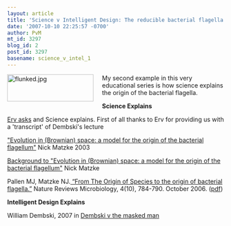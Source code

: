 ```yaml
---
layout: article
title: 'Science v Intelligent Design: The reducible bacterial flagella'
date: '2007-10-10 22:25:57 -0700'
author: PvM
mt_id: 3297
blog_id: 2
post_id: 3297
basename: science_v_intel_1
---
```

[<img src="http://pandasthumb.org/images/flunked-thumb-200x63.jpg" alt="flunked.jpg" width="200" height="63" style="float: left; margin: 0 20px 20px 0;" class="mt-image-left" />](http://www.cafepress.com/aus_ed.177795434)My second example in this very educational series is how science explains the origin of the bacterial flagella.  

**Science Explains**

[Erv asks](http://endogenousretrovirus.blogspot.com/2007/10/dembski-vs-masked-man.html) and Science explains. First of all thanks to Erv for providing us with a 'transcript' of Dembski's lecture

["Evolution in (Brownian) space: a model for the origin of the bacterial flagellum"](http://www.talkdesign.org/faqs/flagellum.html) Nick Matzke 2003

[Background to "Evolution in (Brownian) space: a model for the origin of the bacterial flagellum"](http://www.talkdesign.org/faqs/flagellum_background.html) Nick Matzke

Pallen MJ, Matzke NJ.[ “From The Origin of Species to the origin of bacterial flagella.”](http://www.pandasthumb.org/archives/2006/09/flagellum_evolu.html) Nature Reviews Microbiology, 4(10), 784-790. October 2006. ([pdf](http://home.planet.nl/~gkorthof/pdf/Pallen_Matzke.pdf))

**Intelligent Design Explains**

William Dembski, 2007 in [Dembski v the masked man](http://endogenousretrovirus.blogspot.com/2007/10/dembski-vs-masked-man.html)
